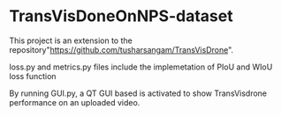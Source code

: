 # TransVisDoneOnNPS-dataset
This project is an extension to the repository"https://github.com/tusharsangam/TransVisDrone". 

loss.py and metrics.py files include the implemetation of PIoU and WIoU loss function

By running GUI.py, a QT GUI based is activated to show TransVisdrone performance on an uploaded video.
